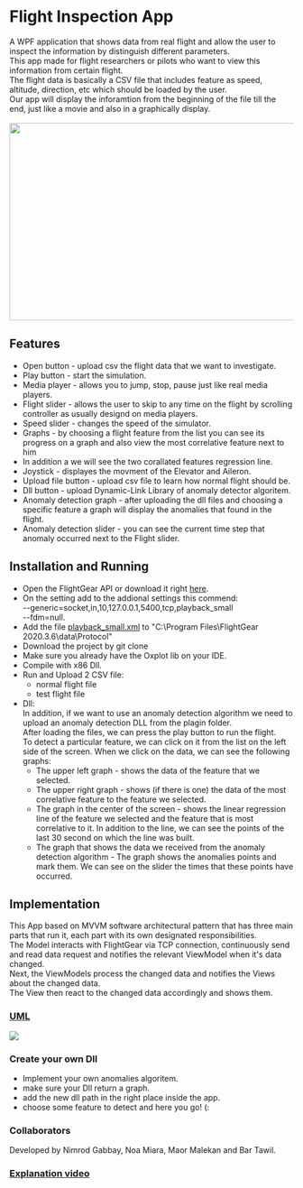 # Flight Inspection App
A WPF application that shows data from real flight and allow the user to inspect the information by distinguish different parameters.</br>
This app made for flight researchers or pilots who want to view this information from certain flight.</br>
The flight data is basically a CSV file that includes feature as speed, altitude, direction, etc which should be loaded by the user.</br>
Our app will display the inforamtion from the beginning of the file till the end, just like a movie and also in a graphically display.</br></br>
<img src = "https://github.com/bartawil/check/blob/main/Capture.PNG" width="650" height="350"></br>


## Features
* Open button - upload csv the flight data that we want to investigate.
* Play button - start the simulation.
* Media player - allows you to jump, stop, pause just like real media players.
* Flight slider - allows the user to skip to any time on the flight by scrolling controller as usually designd on media players.
* Speed slider - changes the speed of the simulator.
* Graphs - by choosing a flight feature from the list you can see its progress on a graph and also view the most correlative feature next to him </br>
* In addition a we will see the two corallated features regression line. 
* Joystick - displayes the movment of the Elevator and Aileron.
* Upload file button - upload csv file to learn how normal flight should be.
* Dll button - upload Dynamic-Link Library of anomaly detector algoritem.
* Anomaly detection graph - after uploading the dll files and choosing a specific feature a graph will display the anomalies that found in the flight. 
* Anomaly detection slider - you can see the current time step that anomaly occurred next to the Flight slider.


## Installation and Running
* Open the FlightGear API or download it right [here](https://www.flightgear.org). </br>
* On the setting add to the addional settings this commend: </br>
  --generic=socket,in,10,127.0.0.1,5400,tcp,playback_small </br>
  --fdm=null. </br>
* Add the file [playback_small.xml](https://github.com/bartawil/milestone1/blob/master/playback_small.xml) to "C:\Program Files\FlightGear 2020.3.6\data\Protocol"
* Download the project by git clone
* Make sure you already have the Oxplot lib on your IDE.
* Compile with x86 Dll.
* Run and Upload 2 CSV file: </br>
  * normal flight file
  * test flight file 
* Dll: </br>
  In addition, if we want to use an anomaly detection algorithm we need to upload an anomaly detection DLL from the plagin folder. </br>
  After loading the files, we can press the play button to run the flight. </br>
  To detect a particular feature, we can click on it from the list on the left side of the screen. When we click on the data, we can see the following graphs:
  * The upper left graph - shows the data of the feature that we selected.
  * The upper right graph - shows (if there is one) the data of the most correlative feature to the feature we selected.
  * The graph in the center of the screen - shows the linear regression line of the feature we selected and the feature that is most correlative to it.  In addition to the   line, we can see the points of the last 30 second on which the line was built.
  - The graph that shows the data we received from the anomaly detection algorithm - The graph shows the anomalies points and mark them. We can see on the slider the times that these points have occurred.


## Implementation
This App based on MVVM software architectural pattern that has three main parts that run it, each part with its own designated responsibilities. </br>
The Model interacts with FlightGear via TCP connection, continuously send and read data request and notifies the relevant ViewModel when it's data changed. </br>
Next, the ViewModels process the changed data and notifies the Views about the changed data. </br>
The View then react to the changed data accordingly and shows them.

### [UML](https://github.com/bartawil/milestone1/blob/master/Untitled%20Diagram.pdf)
<img src="https://github.com/bartawil/milestone1/blob/master/Untitled%20Diagram.jpg">

### Create your own Dll 
* Implement your own anomalies algoritem.
* make sure your Dll return a graph.
* add the new dll path in the right place inside the app.
* choose some feature to detect and here you go! (:


### Collaborators
Developed by Nimrod Gabbay, Noa Miara, Maor Malekan and Bar Tawil.</br>


### [Explanation video](https:///////)
